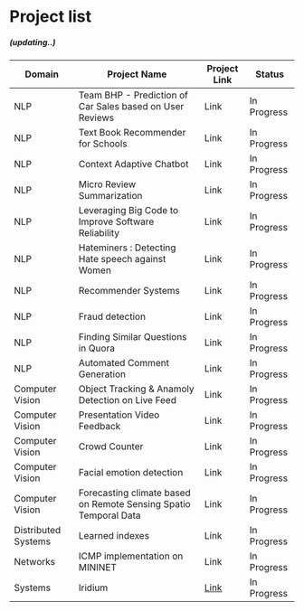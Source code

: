 
# Project list
#####  (updating..)

Domain | Project Name  | Project Link | Status |
------------- | -------------  | ------------- | --------
 NLP | Team BHP - Prediction of Car Sales based on User Reviews | Link | In Progress
 NLP | Text Book Recommender for Schools  | Link | In Progress
 NLP | Context Adaptive Chatbot   | Link | In Progress
 NLP | Micro Review Summarization  | Link | In Progress
 NLP | Leveraging Big Code to Improve Software Reliability  | Link | In Progress
 NLP | Hateminers : Detecting Hate speech against Women  | Link | In Progress
 NLP | Recommender Systems  | Link | In Progress
 NLP | Fraud detection  | Link | In Progress
 NLP | Finding Similar Questions in Quora  | Link | In Progress
 NLP | Automated Comment Generation  | Link | In Progress
 Computer Vision | Object Tracking & Anamoly Detection on Live Feed  | Link | In Progress
 Computer Vision | Presentation Video Feedback  | Link | In Progress
 Computer Vision | Crowd Counter	 | Link | In Progress
 Computer Vision | Facial emotion detection  | Link | In Progress
 Computer Vision | Forecasting climate based on Remote Sensing Spatio Temporal Data  | Link | In Progress
 Distributed Systems | Learned indexes  | Link | In Progress
 Networks | ICMP implementation on MININET | Link | In Progress
 Systems | Iridium | [Link](https://github.com/thefr33radical/projects/blob/master/systems/IRIDIUM/README.MD) | In Progress





